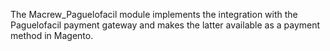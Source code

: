 The Macrew_Paguelofacil module implements the integration with the Paguelofacil payment gateway and makes the latter available as a payment method in Magento.
